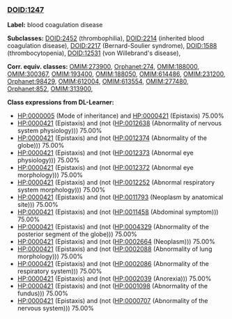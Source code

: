 
### [DOID:1247](http://purl.obolibrary.org/obo/DOID_1247)
**Label:** blood coagulation disease

**Subclasses:** [DOID:2452](http://purl.obolibrary.org/obo/DOID_2452) (thrombophilia), [DOID:2214](http://purl.obolibrary.org/obo/DOID_2214) (inherited blood coagulation disease), [DOID:2217](http://purl.obolibrary.org/obo/DOID_2217) (Bernard-Soulier syndrome), [DOID:1588](http://purl.obolibrary.org/obo/DOID_1588) (thrombocytopenia), [DOID:12531](http://purl.obolibrary.org/obo/DOID_12531) (von Willebrand's disease), 

**Corr. equiv. classes:** [OMIM:273900](http://purl.obolibrary.org/obo/OMIM_273900), [Orphanet:274](http://www.orpha.net/ORDO/Orphanet_274), [OMIM:188000](http://purl.obolibrary.org/obo/OMIM_188000), [OMIM:300367](http://purl.obolibrary.org/obo/OMIM_300367), [OMIM:193400](http://purl.obolibrary.org/obo/OMIM_193400), [OMIM:188050](http://purl.obolibrary.org/obo/OMIM_188050), [OMIM:614486](http://purl.obolibrary.org/obo/OMIM_614486), [OMIM:231200](http://purl.obolibrary.org/obo/OMIM_231200), [Orphanet:98429](http://www.orpha.net/ORDO/Orphanet_98429), [OMIM:612004](http://purl.obolibrary.org/obo/OMIM_612004), [OMIM:613554](http://purl.obolibrary.org/obo/OMIM_613554), [OMIM:277480](http://purl.obolibrary.org/obo/OMIM_277480), [Orphanet:852](http://www.orpha.net/ORDO/Orphanet_852), [OMIM:313900](http://purl.obolibrary.org/obo/OMIM_313900), 

**Class expressions from DL-Learner:**

- [HP:0000005](http://purl.obolibrary.org/obo/HP_0000005) (Mode of inheritance) and [HP:0000421](http://purl.obolibrary.org/obo/HP_0000421) (Epistaxis) 75.00%
- [HP:0000421](http://purl.obolibrary.org/obo/HP_0000421) (Epistaxis) and (not ([HP:0012638](http://purl.obolibrary.org/obo/HP_0012638) (Abnormality of nervous system physiology))) 75.00%
- [HP:0000421](http://purl.obolibrary.org/obo/HP_0000421) (Epistaxis) and (not ([HP:0012374](http://purl.obolibrary.org/obo/HP_0012374) (Abnormality of the globe))) 75.00%
- [HP:0000421](http://purl.obolibrary.org/obo/HP_0000421) (Epistaxis) and (not ([HP:0012373](http://purl.obolibrary.org/obo/HP_0012373) (Abnormal eye physiology))) 75.00%
- [HP:0000421](http://purl.obolibrary.org/obo/HP_0000421) (Epistaxis) and (not ([HP:0012372](http://purl.obolibrary.org/obo/HP_0012372) (Abnormal eye morphology))) 75.00%
- [HP:0000421](http://purl.obolibrary.org/obo/HP_0000421) (Epistaxis) and (not ([HP:0012252](http://purl.obolibrary.org/obo/HP_0012252) (Abnormal respiratory system morphology))) 75.00%
- [HP:0000421](http://purl.obolibrary.org/obo/HP_0000421) (Epistaxis) and (not ([HP:0011793](http://purl.obolibrary.org/obo/HP_0011793) (Neoplasm by anatomical site))) 75.00%
- [HP:0000421](http://purl.obolibrary.org/obo/HP_0000421) (Epistaxis) and (not ([HP:0011458](http://purl.obolibrary.org/obo/HP_0011458) (Abdominal symptom))) 75.00%
- [HP:0000421](http://purl.obolibrary.org/obo/HP_0000421) (Epistaxis) and (not ([HP:0004329](http://purl.obolibrary.org/obo/HP_0004329) (Abnormality of the posterior segment of the globe))) 75.00%
- [HP:0000421](http://purl.obolibrary.org/obo/HP_0000421) (Epistaxis) and (not ([HP:0002664](http://purl.obolibrary.org/obo/HP_0002664) (Neoplasm))) 75.00%
- [HP:0000421](http://purl.obolibrary.org/obo/HP_0000421) (Epistaxis) and (not ([HP:0002088](http://purl.obolibrary.org/obo/HP_0002088) (Abnormality of lung morphology))) 75.00%
- [HP:0000421](http://purl.obolibrary.org/obo/HP_0000421) (Epistaxis) and (not ([HP:0002086](http://purl.obolibrary.org/obo/HP_0002086) (Abnormality of the respiratory system))) 75.00%
- [HP:0000421](http://purl.obolibrary.org/obo/HP_0000421) (Epistaxis) and (not ([HP:0002039](http://purl.obolibrary.org/obo/HP_0002039) (Anorexia))) 75.00%
- [HP:0000421](http://purl.obolibrary.org/obo/HP_0000421) (Epistaxis) and (not ([HP:0001098](http://purl.obolibrary.org/obo/HP_0001098) (Abnormality of the fundus))) 75.00%
- [HP:0000421](http://purl.obolibrary.org/obo/HP_0000421) (Epistaxis) and (not ([HP:0000707](http://purl.obolibrary.org/obo/HP_0000707) (Abnormality of the nervous system))) 75.00%


